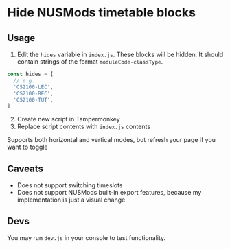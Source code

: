 # Hide NUSMods timetable blocks

## Usage

1. Edit the `hides` variable in `index.js`. These blocks will be hidden. It should contain strings of the format `moduleCode-classType`.

```js
const hides = [
  // e.g.
  'CS2100-LEC',
  'CS2100-REC',
  'CS2100-TUT',
]
```

2. Create new script in Tampermonkey
3. Replace script contents with `index.js` contents

Supports both horizontal and vertical modes, but refresh your page if you want to toggle

## Caveats

- Does not support switching timeslots
- Does not support NUSMods built-in export features, because my implementation is just a visual change

## Devs

You may run `dev.js` in your console to test functionality.
